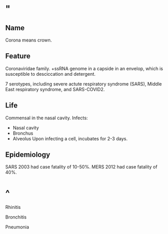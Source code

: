 # "

## Name

Corona means crown.

## Feature

Coronaviridae family.
+ssRNA genome in a capside in an envelop, which is susceptible to desciccation and detergent.

7 serotypes, including severe actute respiratory syndrome (SARS), Middle East respiratory syndrome, and SARS-COVID2.

## Life

Commensal in the nasal cavity.
Infects:
- Nasal cavity
- Bronchus
- Alveolus
Upon infecting a cell, incubates for 2-3 days.

## Epidemiology

SARS 2003 had case fatality of 10-50%.
MERS 2012 had case fatality of 40%.

# ^

Rhinitis

Bronchitis

Pneumonia
